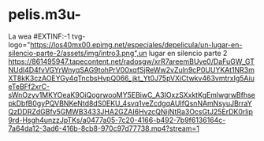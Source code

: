 # pelis.m3u-
La wea
#EXTINF:-1 tvg-logo="https://los40mx00.epimg.net/especiales/depelicula/un-lugar-en-silencio-parte-2/assets/img/intro3.png",un lugar en silencio parte 2
https://861495947.tapecontent.net/radosgw/xrR7areemBUve0/DaFuGW_GTNUdl4D4fvVGYrWnyqSAG9tohPrV00xqfSjReWw2vZuln9cP0UUYKAt1NR3mXT8kK3czAOEYGy4qTncbsHvpQ066_jkt_Yt0J75pVXiCtwkv463vmtrxIg5AiueTeBFf2xrC-sWnOzyv1MKYOeaK9OiQogrwooMY5EBiwC_A3IOxzSXxktKgEmlwgrwBfhsepkDbfB0gyPQVBNKeNtd8dS0EKU_4svq1veZcdgqAUIfQsnNAmNsyuJBrraYQzDDRZdGBfv5GMWB3433JHA2GZAI6HvzcQNijNtRa3OcsGtJ25ErDK0rlip9rd-Hsgh4unzzJpTKs/a0477a05-7c20-4166-b492-7b9f6136164c-7a64da12-3ad6-416b-8cb8-970c97d77738.mp4?stream=1
